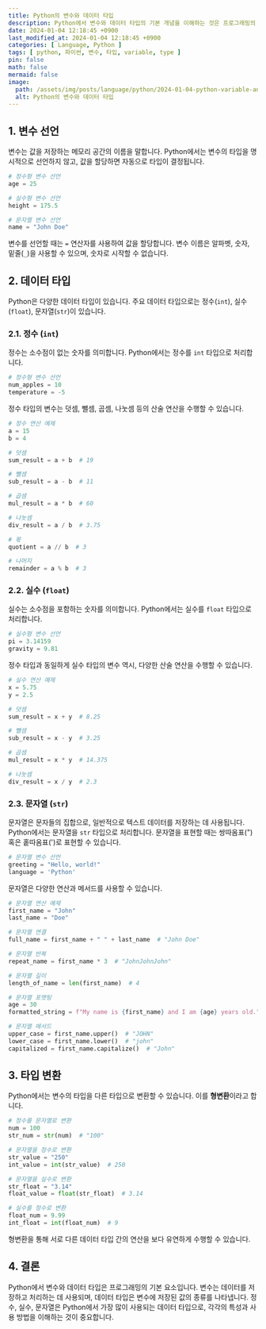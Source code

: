 ```yaml
---
title: Python의 변수와 데이터 타입
description: Python에서 변수와 데이터 타입의 기본 개념을 이해하는 것은 프로그래밍의 기초입니다. 이 글에서는 Python의 변수 선언과 주요 데이터 타입에 대해 상세히 설명합니다.
date: 2024-01-04 12:18:45 +0900
last_modified_at: 2024-01-04 12:18:45 +0900
categories: [ Language, Python ]
tags: [ python, 파이썬, 변수, 타입, variable, type ]
pin: false
math: false
mermaid: false
image:
  path: /assets/img/posts/language/python/2024-01-04-python-variable-and-data-type/thumbnail.webp
  alt: Python의 변수와 데이터 타입
---
```


## 1. 변수 선언

변수는 값을 저장하는 메모리 공간의 이름을 말합니다. Python에서는 변수의 타입을 명시적으로 선언하지 않고, 값을 할당하면 자동으로 타입이 결정됩니다.

```python
# 정수형 변수 선언
age = 25

# 실수형 변수 선언
height = 175.5

# 문자열 변수 선언
name = "John Doe"
```

변수를 선언할 때는 `=` 연산자를 사용하여 값을 할당합니다. 변수 이름은 알파벳, 숫자, 밑줄(`_`)을 사용할 수 있으며, 숫자로 시작할 수 없습니다.

## 2. 데이터 타입

Python은 다양한 데이터 타입이 있습니다. 주요 데이터 타입으로는 정수(`int`), 실수(`float`), 문자열(`str`)이 있습니다.

### 2.1. 정수 (`int`)

정수는 소수점이 없는 숫자를 의미합니다. Python에서는 정수를 `int` 타입으로 처리합니다.

```python
# 정수형 변수 선언
num_apples = 10
temperature = -5
```

정수 타입의 변수는 덧셈, 뺄셈, 곱셈, 나눗셈 등의 산술 연산을 수행할 수 있습니다.

```python
# 정수 연산 예제
a = 15
b = 4

# 덧셈
sum_result = a + b  # 19

# 뺄셈
sub_result = a - b  # 11

# 곱셈
mul_result = a * b  # 60

# 나눗셈
div_result = a / b  # 3.75

# 몫
quotient = a // b  # 3

# 나머지
remainder = a % b  # 3
```

### 2.2. 실수 (`float`)

실수는 소수점을 포함하는 숫자를 의미합니다. Python에서는 실수를 `float` 타입으로 처리합니다.

```python
# 실수형 변수 선언
pi = 3.14159
gravity = 9.81
```

정수 타입과 동일하게 실수 타입의 변수 역시, 다양한 산술 연산을 수행할 수 있습니다.

```python
# 실수 연산 예제
x = 5.75
y = 2.5

# 덧셈
sum_result = x + y  # 8.25

# 뺄셈
sub_result = x - y  # 3.25

# 곱셈
mul_result = x * y  # 14.375

# 나눗셈
div_result = x / y  # 2.3
```

### 2.3. 문자열 (`str`)

문자열은 문자들의 집합으로, 일반적으로 텍스트 데이터를 저장하는 데 사용됩니다. Python에서는 문자열을 `str` 타입으로 처리합니다.
문자열을 표현할 때는 쌍따옴표(") 혹은 홑따옴표(')로 표현할 수 있습니다.

```python
# 문자열 변수 선언
greeting = "Hello, world!"
language = 'Python'
```

문자열은 다양한 연산과 메서드를 사용할 수 있습니다.

```python
# 문자열 연산 예제
first_name = "John"
last_name = "Doe"

# 문자열 연결
full_name = first_name + " " + last_name  # "John Doe"

# 문자열 반복
repeat_name = first_name * 3  # "JohnJohnJohn"

# 문자열 길이
length_of_name = len(first_name)  # 4

# 문자열 포맷팅
age = 30
formatted_string = f"My name is {first_name} and I am {age} years old."  # "My name is John and I am 30 years old."

# 문자열 메서드
upper_case = first_name.upper()  # "JOHN"
lower_case = first_name.lower()  # "john"
capitalized = first_name.capitalize()  # "John"
```

## 3. 타입 변환

Python에서는 변수의 타입을 다른 타입으로 변환할 수 있습니다. 이를 **형변환**이라고 합니다.

```python
# 정수를 문자열로 변환
num = 100
str_num = str(num)  # "100"

# 문자열을 정수로 변환
str_value = "250"
int_value = int(str_value)  # 250

# 문자열을 실수로 변환
str_float = "3.14"
float_value = float(str_float)  # 3.14

# 실수를 정수로 변환
float_num = 9.99
int_float = int(float_num)  # 9
```

형변환을 통해 서로 다른 데이터 타입 간의 연산을 보다 유연하게 수행할 수 있습니다.

## 4. 결론

Python에서 변수와 데이터 타입은 프로그래밍의 기본 요소입니다. 변수는 데이터를 저장하고 처리하는 데 사용되며, 데이터 타입은 변수에 저장된 값의 종류를 나타냅니다.
정수, 실수, 문자열은 Python에서 가장 많이 사용되는 데이터 타입으로, 각각의 특성과 사용 방법을 이해하는 것이 중요합니다.
